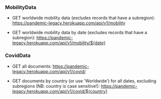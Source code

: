 ### MobilityData
  * GET worldwide mobility data (excludes records that have a subregion): 
    https://pandemic-legacy.herokuapp.com/api/v1/mobility

  * GET worldwide mobility data by date (excludes records that have a subregion):
    https://pandemic-legacy.herokuapp.com/api/v1/mobility/${date}

### CovidData
  * GET all documents:
    https://pandemic-legacy.herokuapp.com/api/v1/covid/

  * GET documents by country (or use 'Worldwide') for all dates, excluding subregions (NB: country is case sensitive!):
    https://pandemic-legacy.herokuapp.com/api/v1/covid/${country}
